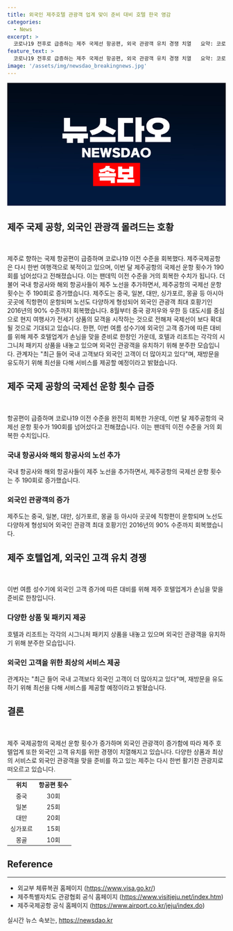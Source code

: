 ```yaml
---
title: 외국인 제주호텔 관광객 업계 맞이 준비 대비 호텔 한국 영감
categories:
  - News
excerpt: >
  코로나19 전후로 급증하는 제주 국제선 항공편, 외국 관광객 유치 경쟁 치열   요약: 코로나19 이전의 국제선 운항을 회복한 제주국제공항, 외국 항공사들의 제주 노선 증가, 외국인 관광객 증가로 호텔업계는 외국인 맞이 준비에 분주, 재방문을 위한 서비스 강화 등을 통해 경쟁 심화 중.
feature_text: >
  코로나19 전후로 급증하는 제주 국제선 항공편, 외국 관광객 유치 경쟁 치열   요약: 코로나19 이전의 국제선 운항을 회복한 제주국제공항, 외국 항공사들의 제주 노선 증가, 외국인 관광객 증가로 호텔업계는 외국인 맞이 준비에 분주, 재방문을 위한 서비스 강화 등을 통해 경쟁 심화 중.
image: '/assets/img/newsdao_breakingnews.jpg'
---
```


<p><img src="/assets/img/newsdao_breakingnews.jpg" alt="ontimetimes 속보" /></p>

<h2>제주 국제 공항, 외국인 관광객 몰려드는 호황</h2>

<p data-ke-size="size16">&nbsp;</p>

<p>제주로 향하는 국제 항공편이 급증하며 코로나19 이전 수준을 회복했다. 제주국제공항은 다시 한번 여행객으로 북적이고 있으며, 이번 달 제주공항의 국제선 운항 횟수가 190회를 넘어섰다고 전해졌습니다. 이는 팬데믹 이전 수준을 거의 회복한 수치가 됩니다. 더불어 국내 항공사와 해외 항공사들이 제주 노선을 추가하면서, 제주공항의 국제선 운항 횟수는 주 190회로 증가했습니다. 제주도는 중국, 일본, 대만, 싱가포르, 몽골 등 아시아 곳곳에 직항편이 운항되며 노선도 다양하게 형성되어 외국인 관광객 최대 호황기인 2016년의 90% 수준까지 회복했습니다. 8월부터 중국 광저우와 우한 등 대도시를 중심으로 현지 여행사가 전세기 상품의 모객을 시작하는 것으로 전해져 국제선이 보다 확대될 것으로 기대되고 있습니다. 한편, 이번 여름 성수기에 외국인 고객 증가에 따른 대비를 위해 제주 호텔업계가 손님을 맞을 준비로 한창인 가운데, 호텔과 리조트는 각각의 시그니처 패키지 상품을 내놓고 있으며 외국인 관광객을 유치하기 위해 분주한 모습입니다. 관계자는 "최근 들어 국내 고객보다 외국인 고객이 더 많아지고 있다"며, 재방문을 유도하기 위해 최선을 다해 서비스를 제공할 예정이라고 밝혔습니다.</p></p>

<h2 data-ke-size="size26">제주 국제 공항의 국제선 운항 횟수 급증</h2>

<p data-ke-size="size16">&nbsp;</p>

<p>항공편이 급증하며 코로나19 이전 수준을 완전히 회복한 가운데, 이번 달 제주공항의 국제선 운항 횟수가 190회를 넘어섰다고 전해졌습니다. 이는 팬데믹 이전 수준을 거의 회복한 수치입니다.</p></p>

<h3>국내 항공사와 해외 항공사의 노선 추가</h3>

<p data-ke-size="size16">국내 항공사와 해외 항공사들이 제주 노선을 추가하면서, 제주공항의 국제선 운항 횟수는 주 190회로 증가했습니다.</p>

<h3>외국인 관광객의 증가</h3>

<p data-ke-size="size16">제주도는 중국, 일본, 대만, 싱가포르, 몽골 등 아시아 곳곳에 직항편이 운항되며 노선도 다양하게 형성되어 외국인 관광객 최대 호황기인 2016년의 90% 수준까지 회복했습니다.</p>

<h2 data-ke-size="size26">제주 호텔업계, 외국인 고객 유치 경쟁</h2>

<p data-ke-size="size16">&nbsp;</p>

<p>이번 여름 성수기에 외국인 고객 증가에 따른 대비를 위해 제주 호텔업계가 손님을 맞을 준비로 한창입니다.</p></p>

<h3>다양한 상품 및 패키지 제공</h3>

<p data-ke-size="size16">호텔과 리조트는 각각의 시그니처 패키지 상품을 내놓고 있으며 외국인 관광객을 유치하기 위해 분주한 모습입니다.</p>

<h3>외국인 고객을 위한 최상의 서비스 제공</h3>

<p data-ke-size="size16">관계자는 "최근 들어 국내 고객보다 외국인 고객이 더 많아지고 있다"며, 재방문을 유도하기 위해 최선을 다해 서비스를 제공할 예정이라고 밝혔습니다.</p>

<h2 data-ke-size="size26">결론</h2>

<p data-ke-size="size16">&nbsp;</p>

<p>제주 국제공항의 국제선 운항 횟수가 증가하며 외국인 관광객이 증가함에 따라 제주 호텔업계 또한 외국인 고객 유치를 위한 경쟁이 치열해지고 있습니다. 다양한 상품과 최상의 서비스로 외국인 관광객을 맞을 준비를 하고 있는 제주는 다시 한번 활기찬 관광지로 떠오르고 있습니다.</p></p>

<table>
<tbody>
<tr>
<td style="text-align: center; height: 17px;"><b>위치</b></td>
<td style="text-align: center; height: 17px;"><b>항공편 횟수</b></td>
</tr>
<tr>
<td style="text-align: center; height: 17px;">중국</td>
<td style="text-align: center; height: 17px;">30회</td>
</tr>
<tr>
<td style="text-align: center; height: 17px;">일본</td>
<td style="text-align: center; height: 17px;">25회</td>
</tr>
<tr>
<td style="text-align: center; height: 17px;">대만</td>
<td style="text-align: center; height: 17px;">20회</td>
</tr>
<tr>
<td style="text-align: center; height: 17px;">싱가포르</td>
<td style="text-align: center; height: 17px;">15회</td>
</tr>
<tr>
<td style="text-align: center; height: 17px;">몽골</td>
<td style="text-align: center; height: 17px;">10회</td>
</tr>
</tbody>
</table>

<h2 data-ke-size="size26">Reference</h2>

<hr>

<ul>
<li>외교부 체류복권 홈페이지 (<a href="https://www.visa.go.kr/" target="_blank" rel="nofollow">https://www.visa.go.kr/</a>)</li>
<li>제주특별자치도 관광협회 공식 홈페이지 (<a href="https://www.visitjeju.net/index.htm" target="_blank" rel="nofollow">https://www.visitjeju.net/index.htm</a>)</li>
<li>제주국제공항 공식 홈페이지 (<a href="https://www.airport.co.kr/jeju/index.do" target="_blank" rel="nofollow">https://www.airport.co.kr/jeju/index.do</a>)</li>
</ul>
실시간 뉴스 속보는, <a href="https://newsdao.kr" rel="dofollow">https://newsdao.kr</a>


